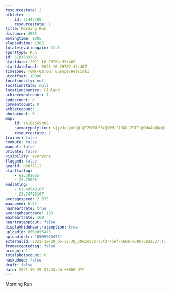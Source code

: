 ```yaml
---
resourcestate: 2
athlete:
    id: 71447788
    resourcestate: 1
title: Morning Run
distance: 4905
movingtime: 1905
elapsedtime: 1982
totalelevationgain: 31.8
sporttype: Run
id: 6181569306
startdate: 2021-10-29T04:33:40Z
startdatelocal: 2021-10-29T07:33:40Z
timezone: (GMT+02:00) Europe/Helsinki
utcoffset: 10800
locationcity: null
locationstate: null
locationcountry: Finland
achievementcount: 1
kudoscount: 0
commentcount: 0
athletecount: 1
photocount: 0
map:
    id: a6181569306
    summarypolyline: s|jvJoz}oCq@`@YZMDSLSBc@VWH]^]NOX]ZGT?|@OdAAb@Kn@OZIf@Cl@@ZK`AIJKAOLa@n@OJQHCAe@m@m@{AMUIWQQMUOMUm@G[KQEUYc@[u@g@yAIa@Y{@AO@q@H_A?m@Qq@Qc@Uw@Iw@O_@G}@K}@Mm@A[O}@K]SuBk@{CSoBS_A_@i@]w@Km@YcAU]I?EHABJRLDJJJf@\hAFl@@b@Jl@L^BBH@pAwB@OHQB[LWNKD?DDTp@FZ?MJIDKFc@Pc@Hs@HU\O~@eALCb@[ZGPMrAcBJW@[DUAQ@WDSJYB[CUICEIEw@LcBGk@FcAVw@ZiAF]b@{@F_@LYFYTQFQPuDHBR{@l@gATEZMZ@LJd@h@T^XNHH`@HNATGH@NRF`@HILBPG?CEg@Ji@?WI_@A]BMJINCrAg@f@@RJ\Cb@]PIRQZQLAh@DZQ^@b@\NHDp@HXLNHFN@LEdAi@HeAh@sAZ_@JADDPBLAHLLHT@HCn@m@NE`@[\KXFHEXWV?`@SFBNGDLDVFdBL~A@v@Ir@A|@@|@D|@Ep@HtAA\HrA@fAV~BH\Rd@HLj@ZLJJNFRFFL@RIRFFHPf@RfABXXnA`@lAHPFDPDNXl@`@h@Lp@V^XZB^LF@TQP@XNH@f@SHBTAHDFNTDfAGDKJCDBH?fAp@f@dAFPDl@B\Al@D\Jj@PZDXBnAAl@DdBFj@@ZExBMnA@~@?RVhBJ`AAdAEr@A~@JlB?t@CX]`Ai@`AEJA\M\Gb@EHSB?NG\a@jAIn@OTE^K\c@xBQTILMHG?ACA@CJUf@Sv@MVGV_@l@YREACMEk@Ay@AOY_@I_@@UN{@CwAI_@Fa@GeACEGRKFGAGMK]KIM@KDIPEROLe@TYFc@`@e@Pc@TKJw@\g@Fi@CYR]@QHI?I@WN[BWAOHi@F
    resourcestate: 2
trainer: false
commute: false
manual: false
private: false
visibility: everyone
flagged: false
gearid: g9037112
startlatlng:
    - 61.501065
    - 23.75096
endlatlng:
    - 61.49549167
    - 23.74710167
averagespeed: 2.575
maxspeed: 6.52
hasheartrate: true
averageheartrate: 133
maxheartrate: 168
heartrateoptout: false
displayhideheartrateoption: true
uploadid: 6569055473
uploadidstr: "6569055473"
externalid: 2021-10-29_05-38-38_30e2d935-c5f2-4cef-b66b-93967602e527.tcx
fromacceptedtag: false
prcount: 1
totalphotocount: 0
haskudoed: false
draft: false
date: 2021-10-29 07:33:40 +0000 UTC
---
```

Morning Run
